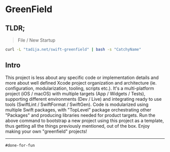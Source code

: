 # GreenField

## TLDR;

> File / New Startup

```sh
curl -L "tadija.net/swift-greenfield" | bash -s "CatchyName"
```

## Intro

This project is less about any specific code or implementation details and more about well defined Xcode project organization and architecture (ie. configuration, modularization, tooling, scripts etc.). It's a multi-platform project (iOS / macOS) with multiple targets (App / Widgets / Tests), supporting different environments (Dev / Live) and integrating ready to use tools (SwiftLint / SwiftFormat / SwiftGen). Code is modularized using multiple Swift packages, with "TopLevel" package orchestrating other "Packages" and producing libraries needed for product targets. Run the above command to bootstrap a new project using this project as a template, thus getting all the things previously mentioned, out of the box. Enjoy making your own "greenfield" projects!

---

`#done-for-fun`
